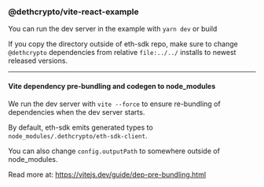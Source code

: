 ### @dethcrypto/vite-react-example

You can run the dev server in the example with `yarn dev` or build

If you copy the directory outside of eth-sdk repo, make sure to change `@dethcrypto` dependencies from relative
`file:../../` installs to newest released versions.

---

#### Vite dependency pre-bundling and codegen to node_modules

We run the dev server with `vite --force` to ensure re-bundling of dependencies when the dev server starts.

By default, eth-sdk emits generated types to `node_modules/.dethcrypto/eth-sdk-client`.

You can also change `config.outputPath` to somewhere outside of node_modules.

Read more at: https://vitejs.dev/guide/dep-pre-bundling.html
